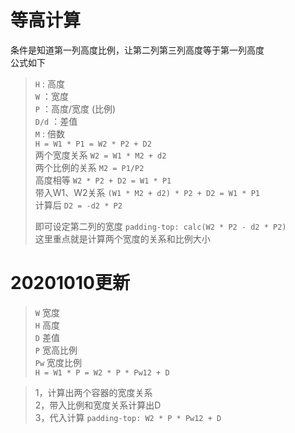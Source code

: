 # 等高计算 
条件是知道第一列高度比例，让第二列第三列高度等于第一列高度  
公式如下
> `H` : 高度   
> `W` ：宽度   
> `P` ：高度/宽度 (比例)  
> `D/d` ：差值  
> `M` : 倍数     
> `H = W1 * P1 = W2 * P2 + D2`    
> 两个宽度关系 `W2 = W1 * M2 + d2`    
> 两个比例的关系 `M2 = P1/P2`     
> 高度相等 `W2 * P2 + D2 = W1 * P1`  
> 带入W1、W2关系  `(W1 * M2 + d2) * P2 + D2 = W1 * P1`  
> 计算后 `D2 = -d2 * P2`  
> 
> 即可设定第二列的宽度 `padding-top: calc(W2 * P2 - d2 * P2)`  
> 这里重点就是计算两个宽度的关系和比例大小  


# 20201010更新
>  `W` 宽度  
>  `H` 高度  
>  `D` 差值  
>  `P` 宽高比例  
>  `Pw`  宽度比例  
>  `H = W1 * P = W2 * P * Pw12 + D`  

>  1，计算出两个容器的宽度关系  
>  2，带入比例和宽度关系计算出D  
>  3，代入计算 `padding-top: W2 * P * Pw12 + D`
